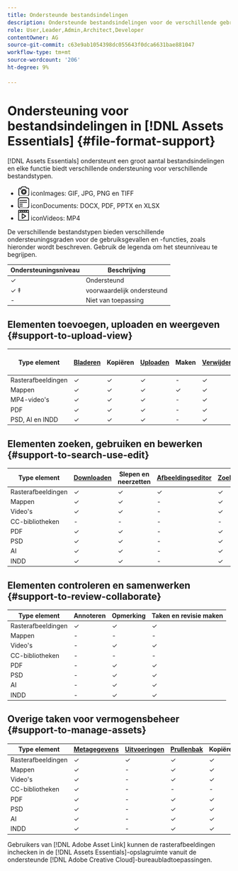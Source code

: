 ```yaml
---
title: Ondersteunde bestandsindelingen
description: Ondersteunde bestandsindelingen voor de verschillende gebruiksgevallen van [!DNL Assets Essentials]
role: User,Leader,Admin,Architect,Developer
contentOwner: AG
source-git-commit: c63e9ab1054398dc055643f0dca6631bae881047
workflow-type: tm+mt
source-wordcount: '206'
ht-degree: 9%

---
```



# Ondersteuning voor bestandsindelingen in [!DNL Assets Essentials] {#file-format-support}

[!DNL Assets Essentials] ondersteunt een groot aantal bestandsindelingen en elke functie biedt verschillende ondersteuning voor verschillende bestandstypen.

* ![afbeeldingsbestandstype ](assets/do-not-localize/image-icon.png) iconImages: GIF, JPG, PNG en TIFF
* ![documentbestandstype ](assets/do-not-localize/document-icon.png) iconDocuments: DOCX, PDF, PPTX en XLSX
* ![videobestandstype ](assets/do-not-localize/video-icon.png) iconVideos: MP4

De verschillende bestandstypen bieden verschillende ondersteuningsgraden voor de gebruiksgevallen en -functies, zoals hieronder wordt beschreven. Gebruik de legenda om het steunniveau te begrijpen.

| Ondersteuningsniveau | Beschrijving |
|-------------------|-------------------------|
| ✓ | Ondersteund |
| ✓ ‡ | voorwaardelijk ondersteund |
| - | Niet van toepassing |

## Elementen toevoegen, uploaden en weergeven {#support-to-upload-view}

<!-- TBD: For AEM, AI files require the PDF option to be selected when saving the AI file.
-->

| Type element | [Bladeren](/help/navigate-view.md) | Kopiëren | [Uploaden](/help/add-delete.md) | Maken | [Verwijderen](/help/add-delete.md#delete-assets) | Details | Zoomen op afbeelding | [Onlangs bekeken](/help/navigate-view.md) |
|-------------------|----------|----------|----------|----------|----------|-------------------|------------|-----------------|
| Rasterafbeeldingen | ✓ | ✓ | ✓ | - | ✓ | ✓ | ✓ | ✓ |
| Mappen | ✓ | ✓ | ✓ | ✓ | ✓ | ✓ | - | - |
| MP4-video&#39;s | ✓ | ✓ | ✓ | - | ✓ | ✓ ‡ | - | ✓ |
| PDF | ✓ | ✓ | ✓ | - | ✓ | ✓ | - | ✓ |
| PSD, AI en INDD | ✓ | ✓ | ✓ | - | ✓ | ✓ ‡ | - | ✓ |

<!-- Hiding CC Libraries (considered beta) as per PM feedback.
| CC Libraries  | &#10003; | &minus;  | &#10003; | &#10003; | &#10003; | &#10003; | &minus;    | &minus;         |
-->

## Elementen zoeken, gebruiken en bewerken {#support-to-search-use-edit}

| Type element | [Downloaden](/help/manage-organize.md#download) | Slepen en neerzetten | [Afbeeldingseditor](/help/edit-images.md) | [Zoeken](/help/search.md) | [Slimme tags](/help/metadata.md#tags) | [Naam wijzigen](/help/manage-organize.md) | [Versies](/help/manage-organize.md#versions-of-assets) |
|---------------|----------|---------------|--------------|----------|------------|----------|----------|
| Rasterafbeeldingen | ✓ | ✓ | ✓ | ✓ | ✓ | ✓ | ✓ |
| Mappen | ✓ | ✓ | - | ✓ | - | ✓ | - |
| Video&#39;s | ✓ | ✓ | - | ✓ | ✓ | ✓ | - |
| CC-bibliotheken | - | - | - | - | - | ✓ | - |
| PDF | ✓ | ✓ | - | ✓ | ✓ | ✓ | - |
| PSD | ✓ | ✓ | - | ✓ | ✓ | ✓ | - |
| AI | ✓ | ✓ | - | ✓ | ✓ | ✓ | - |
| INDD | ✓ | ✓ | - | ✓ | ✓ | ✓ | - |

## Elementen controleren en samenwerken {#support-to-review-collaborate}

| Type element | Annoteren | Opmerking | Taken en revisie maken |
|---------------|----------|----------|-------------------------|
| Rasterafbeeldingen | ✓ | ✓ | ✓ |
| Mappen | - | - | - |
| Video&#39;s | - | ✓ | ✓ |
| CC-bibliotheken | - | - | - |
| PDF | - | ✓ | ✓ |
| PSD | - | ✓ | ✓ |
| AI | - | ✓ | ✓ |
| INDD | - | ✓ | ✓ |

## Overige taken voor vermogensbeheer {#support-to-manage-assets}

| Type element | [Metagegevens](/help/metadata.md) | [Uitvoeringen](/help/add-delete.md#renditions) | [Prullenbak](/help/add-delete.md#delete-assets) | Kopiëren | Verplaatsen |
|---------------|-------------------|------------|----------|----------|----------|
| Rasterafbeeldingen | ✓ | ✓ | ✓ | ✓ | ✓ |
| Mappen | ✓ | - | ✓ | ✓ | ✓ |
| Video&#39;s | ✓ | - | ✓ | ✓ | ✓ |
| CC-bibliotheken | ✓ | - | - | - | - |
| PDF | ✓ | - | ✓ | ✓ | ✓ |
| PSD | ✓ | - | ✓ | ✓ | ✓ |
| AI | ✓ | - | ✓ | ✓ | ✓ |
| INDD | ✓ | - | ✓ | ✓ | ✓ |

Gebruikers van [!DNL Adobe Asset Link] kunnen de rasterafbeeldingen inchecken in de [!DNL Assets Essentials]-opslagruimte vanuit de ondersteunde [!DNL Adobe Creative Cloud]-bureaubladtoepassingen.

<!-- TBD: Saving the template table separately for later use.
| Asset type    | Features |
|---------------|----------|
| Raster images |          |
| Folders       |          |
| Videos        |          |
| CC Libraries  |          |
| PDF files     |          |
| PSD           |          |
| AI            |          |
| INDD          |          |

>[!MORELIKETHIS]
>
>* []()
-->
